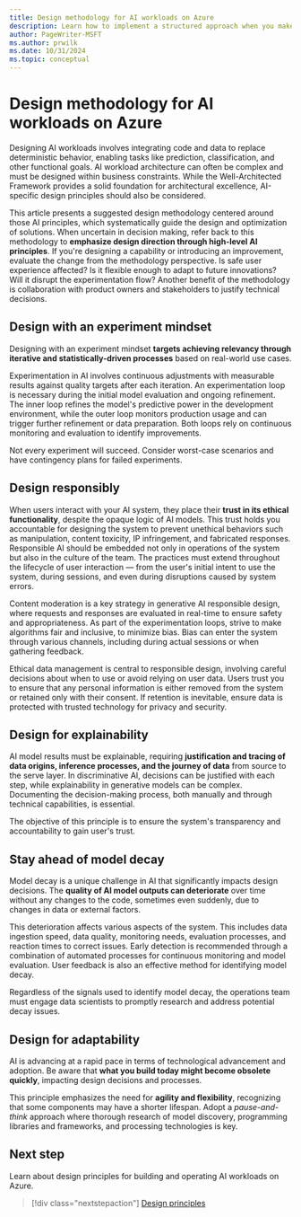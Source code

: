 ```yaml
---
title: Design methodology for AI workloads on Azure
description: Learn how to implement a structured approach when you make architectural design decisions for AI workloads on Azure.
author: PageWriter-MSFT
ms.author: prwilk
ms.date: 10/31/2024
ms.topic: conceptual
---
```


# Design methodology for AI workloads on Azure

Designing AI workloads involves integrating code and data to replace deterministic behavior, enabling tasks like prediction, classification, and other functional goals. AI workload architecture can often be complex and must be designed within business constraints. While the Well-Architected Framework provides a solid foundation for architectural excellence, AI-specific design principles should also be considered.

This article presents a suggested design methodology centered around those AI principles, which systematically guide the design and optimization of solutions. When uncertain in decision making, refer back to this methodology to **emphasize design direction through high-level AI principles**. If you're designing a capability or introducing an improvement, evaluate the change from the methodology perspective. Is safe user experience affected? Is it flexible enough to adapt to future innovations? Will it disrupt the experimentation flow? Another benefit of the methodology is collaboration with product owners and stakeholders to justify technical decisions.

## Design with an experiment mindset

Designing with an experiment mindset **targets achieving relevancy through iterative and statistically-driven processes** based on real-world use cases. 

Experimentation in AI involves continuous adjustments with measurable results against quality targets after each iteration. An experimentation loop is necessary during the initial model evaluation and ongoing refinement. The inner loop refines the model's predictive power in the development environment, while the outer loop monitors production usage and can trigger further refinement or data preparation. Both loops rely on continuous monitoring and evaluation to identify improvements.

Not every experiment will succeed. Consider worst-case scenarios and have contingency plans for failed experiments.


## Design responsibly

When users interact with your AI system, they place their **trust in its ethical functionality**, despite the opaque logic of AI models. This trust holds you accountable for designing the system to prevent unethical behaviors such as manipulation, content toxicity, IP infringement, and fabricated responses. Responsible AI should be embedded not only in operations of the system but also in the culture of the team. The practices must extend throughout the lifecycle of user interaction &#8212; from the user's initial intent to use the system, during sessions, and even during disruptions caused by system errors.

Content moderation is a key strategy in generative AI responsible design, where requests and responses are evaluated in real-time to ensure safety and appropriateness. As part of the experimentation loops, strive to make algorithms fair and inclusive, to minimize bias. Bias can enter the system through various channels, including during actual sessions or when gathering feedback. 

Ethical data management is central to responsible design, involving careful decisions about when to use or avoid relying on user data. Users trust you to ensure that any personal information is either removed from the system or retained only with their consent. If retention is inevitable, ensure data is protected with trusted technology for privacy and security.


## Design for explainability

AI model results must be explainable, requiring **justification and tracing of data origins, inference processes, and the journey of data** from source to the serve layer. In discriminative AI, decisions can be justified with each step, while explainability in generative models can be complex. Documenting the decision-making process, both manually and through technical capabilities, is essential.

The objective of this principle is to ensure the system's transparency and accountability to gain user's trust.

## Stay ahead of model decay

Model decay is a unique challenge in AI that significantly impacts design decisions. The **quality of AI model outputs can deteriorate** over time without any changes to the code, sometimes even suddenly, due to changes in data or external factors.

This deterioration affects various aspects of the system. This includes data ingestion speed, data quality, monitoring needs, evaluation processes, and reaction times to correct issues. Early detection is recommended through a combination of automated processes for continuous monitoring and model evaluation. User feedback is also an effective method for identifying model decay.

Regardless of the signals used to identify model decay, the operations team must engage data scientists to promptly research and address potential decay issues.


## Design for adaptability

AI is advancing at a rapid pace in terms of technological advancement and adoption. Be aware that **what you build today might become obsolete quickly**, impacting design decisions and processes. 

This principle emphasizes the need for **agility and flexibility**, recognizing that some components may have a shorter lifespan. Adopt a *pause-and-think* approach where thorough research of model discovery, programming libraries and frameworks, and processing technologies is key. 


## Next step

Learn about design principles for building and operating AI workloads on Azure.

> [!div class="nextstepaction"]
> [Design principles](./design-principles.md)